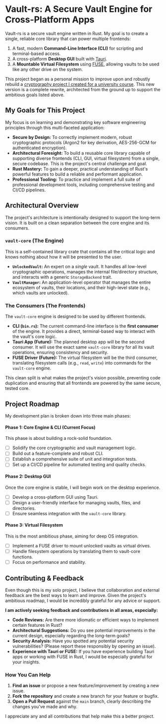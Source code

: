 # Vault-rs: A Secure Vault Engine for Cross-Platform Apps

Vault-rs is a secure vault engine written in Rust. My goal is to create a single, reliable core library that can power multiple frontends:

1.  A fast, modern **Command-Line Interface (CLI)** for scripting and terminal-based access.
2.  A cross-platform **Desktop GUI** built with [Tauri](https://tauri.app/).
3.  A **Mountable Virtual Filesystem** using [FUSE](https://en.wikipedia.org/wiki/Filesystem_in_Userspace), allowing vaults to be used like any other drive on the system.

This project began as a personal mission to improve upon and robustly rebuild a [cryptography project I created for a university course](https://github.com/realRudraP/Vault). This new version is a complete rewrite, architected from the ground up to support the ambitious goals listed above.

## My Goals for This Project

My focus is on learning and demonstrating key software engineering principles through this multi-faceted application:

*   **Secure by Design:** To correctly implement modern, robust cryptographic protocols (Argon2 for key derivation, AES-256-GCM for authenticated encryption).
*   **Architectural Foresight:** To build a reusable core library capable of supporting diverse frontends (CLI, GUI, virtual filesystem) from a single, secure codebase. This is the project's central challenge and goal.
*   **Rust Mastery:** To gain a deeper, practical understanding of Rust's powerful features to build a reliable and performant application.
*   **Professional Tooling:** To practice and implement a full suite of professional development tools, including comprehensive testing and CI/CD pipelines.

## Architectural Overview

The project's architecture is intentionally designed to support the long-term vision. It is built on a clean separation between the core engine and its consumers.

### `vault-core` (The Engine)

This is a self-contained library crate that contains all the critical logic and knows nothing about how it will be presented to the user.

*   **`UnlockedVault`:** An expert on a *single* vault. It handles all low-level cryptographic operations, manages the internal file/directory structure, and interacts with a generic `StorageBackend` trait.
*   **`VaultManager`:** An application-level operator that manages the entire ecosystem of vaults, their locations, and their high-level state (e.g., which vaults are unlocked).

### The Consumers (The Frontends)

The `vault-core` engine is designed to be used by different frontends.

*   **CLI (`bin.rs`):** The current command-line interface is the **first consumer** of the engine. It provides a direct, terminal-based way to interact with the vault's core logic.
*   **Tauri App (Future):** The planned desktop app will be the second consumer. It will use the exact same `vault-core` library for all its vault operations, ensuring consistency and security.
*   **FUSE Driver (Future):** The virtual filesystem will be the third consumer, translating filesystem calls (e.g., `read`, `write`) into commands for the `vault-core` engine.

This clean split is what makes the project's vision possible, preventing code duplication and ensuring that all frontends are powered by the same secure, tested core.

## Project Roadmap

My development plan is broken down into three main phases:

#### Phase 1: Core Engine & CLI (Current Focus)
This phase is about building a rock-solid foundation.
- [ ] Solidify the core cryptographic and vault management logic.
- [ ] Build out a feature-complete and robust CLI.
- [ ] Establish a comprehensive suite of unit and integration tests.
- [ ] Set up a CI/CD pipeline for automated testing and quality checks.

#### Phase 2: Desktop GUI
Once the core engine is stable, I will begin work on the desktop experience.
- [ ] Develop a cross-platform GUI using Tauri.
- [ ] Design a user-friendly interface for managing vaults, files, and directories.
- [ ] Ensure seamless integration with the `vault-core` library.

#### Phase 3: Virtual Filesystem
This is the most ambitious phase, aiming for deep OS integration.
- [ ] Implement a FUSE driver to mount unlocked vaults as virtual drives.
- [ ] Handle filesystem operations by translating them to vault-core functions.
- [ ] Focus on performance and stability.

## Contributing & Feedback

Even though this is my solo project, I believe that collaboration and external feedback are the best ways to learn and improve. Given the project's ambitious roadmap, I would be incredibly grateful for any advice or support.

**I am actively seeking feedback and contributions in all areas, especially:**

*   **Code Reviews:** Are there more idiomatic or efficient ways to implement certain features in Rust?
*   **Architectural Suggestions:** Do you see potential improvements in the current design, especially regarding the long-term goals?
*   **Security Analysis:** Have you spotted any potential security vulnerabilities? (Please report these responsibly by opening an issue).
*   **Experience with Tauri or FUSE:** If you have experience building Tauri apps or working with FUSE in Rust, I would be especially grateful for your insights.

### How You Can Help

1.  **Find an issue** or propose a new feature/improvement by creating a new issue.
2.  **Fork the repository** and create a new branch for your feature or bugfix.
3.  **Open a Pull Request** against the `main` branch, clearly describing the changes you've made and why.

I appreciate any and all contributions that help make this a better project.